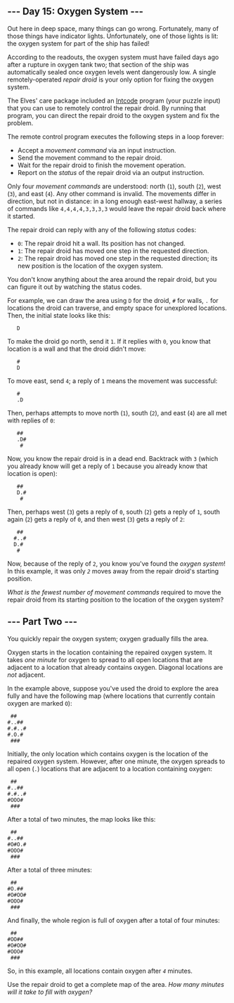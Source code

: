 ## --- Day 15: Oxygen System ---

Out here in deep space, many things can go wrong. Fortunately, many of those things have <span title="Which indicator lights indicate when the indicator lights have failed?">indicator lights</span>. Unfortunately, one of those lights is lit: the oxygen system for part of the ship has failed!

According to the readouts, the oxygen system must have failed days ago after a rupture in oxygen tank two; that section of the ship was automatically sealed once oxygen levels went dangerously low. A single remotely-operated _repair droid_ is your only option for fixing the oxygen system.

The Elves' care package included an [Intcode](9) program (your puzzle input) that you can use to remotely control the repair droid. By running that program, you can direct the repair droid to the oxygen system and fix the problem.

The remote control program executes the following steps in a loop forever:

*   Accept a _movement command_ via an input instruction.
*   Send the movement command to the repair droid.
*   Wait for the repair droid to finish the movement operation.
*   Report on the _status_ of the repair droid via an output instruction.

Only four _movement commands_ are understood: north (`` 1 ``), south (`` 2 ``), west (`` 3 ``), and east (`` 4 ``). Any other command is invalid. The movements differ in direction, but not in distance: in a long enough east-west hallway, a series of commands like `` 4,4,4,4,3,3,3,3 `` would leave the repair droid back where it started.

The repair droid can reply with any of the following _status_ codes:

*   `` 0 ``: The repair droid hit a wall. Its position has not changed.
*   `` 1 ``: The repair droid has moved one step in the requested direction.
*   `` 2 ``: The repair droid has moved one step in the requested direction; its new position is the location of the oxygen system.

You don't know anything about the area around the repair droid, but you can figure it out by watching the status codes.

For example, we can draw the area using `` D `` for the droid, `` # `` for walls, `` . `` for locations the droid can traverse, and empty space for unexplored locations. Then, the initial state looks like this:

          
          
       D  
          
          

To make the droid go north, send it `` 1 ``. If it replies with `` 0 ``, you know that location is a wall and that the droid didn't move:

          
       #  
       D  
          
          

To move east, send `` 4 ``; a reply of `` 1 `` means the movement was successful:

          
       #  
       .D 
          
          

Then, perhaps attempts to move north (`` 1 ``), south (`` 2 ``), and east (`` 4 ``) are all met with replies of `` 0 ``:

          
       ## 
       .D#
        # 
          

Now, you know the repair droid is in a dead end. Backtrack with `` 3 `` (which you already know will get a reply of `` 1 `` because you already know that location is open):

          
       ## 
       D.#
        # 
          

Then, perhaps west (`` 3 ``) gets a reply of `` 0 ``, south (`` 2 ``) gets a reply of `` 1 ``, south again (`` 2 ``) gets a reply of `` 0 ``, and then west (`` 3 ``) gets a reply of `` 2 ``:

          
       ## 
      #..#
      D.# 
       #  

Now, because of the reply of `` 2 ``, you know you've found the _oxygen system_! In this example, it was only <code><em>2</em></code> moves away from the repair droid's starting position.

_What is the fewest number of movement commands_ required to move the repair droid from its starting position to the location of the oxygen system?

## --- Part Two ---

You quickly repair the oxygen system; oxygen gradually fills the area.

Oxygen starts in the location containing the repaired oxygen system. It takes _one minute_ for oxygen to spread to all open locations that are adjacent to a location that already contains oxygen. Diagonal locations are _not_ adjacent.

In the example above, suppose you've used the droid to explore the area fully and have the following map (where locations that currently contain oxygen are marked `` O ``):

     ##   
    #..## 
    #.#..#
    #.O.# 
     ###  

Initially, the only location which contains oxygen is the location of the repaired oxygen system. However, after one minute, the oxygen spreads to all open (`` . ``) locations that are adjacent to a location containing oxygen:

     ##   
    #..## 
    #.#..#
    #OOO# 
     ###  

After a total of two minutes, the map looks like this:

     ##   
    #..## 
    #O#O.#
    #OOO# 
     ###  

After a total of three minutes:

     ##   
    #O.## 
    #O#OO#
    #OOO# 
     ###  

And finally, the whole region is full of oxygen after a total of four minutes:

     ##   
    #OO## 
    #O#OO#
    #OOO# 
     ###  

So, in this example, all locations contain oxygen after <code><em>4</em></code> minutes.

Use the repair droid to get a complete map of the area. _How many minutes will it take to fill with oxygen?_